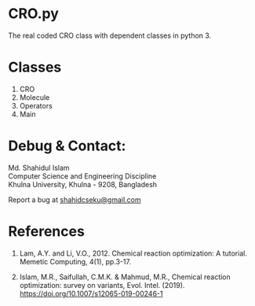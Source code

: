 # CRO.py

The real coded CRO class with dependent classes in python 3.

# Classes

1. CRO
2. Molecule
3. Operators
4. Main

# Debug & Contact:

Md. Shahidul Islam  
Computer Science and Engineering Discipline  
Khulna University, Khulna - 9208, Bangladesh  

Report a bug at shahidcseku@gmail.com

# References
1. Lam, A.Y. and Li, V.O., 2012. Chemical reaction optimization: A tutorial. Memetic Computing, 4(1), pp.3-17.

2. Islam, M.R., Saifullah, C.M.K. & Mahmud, M.R., Chemical reaction optimization: survey on variants, Evol. Intel. (2019). https://doi.org/10.1007/s12065-019-00246-1